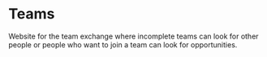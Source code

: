 # Teams 

Website for the team exchange where incomplete teams can look for other people 
or people who want to join a team can look for opportunities.
